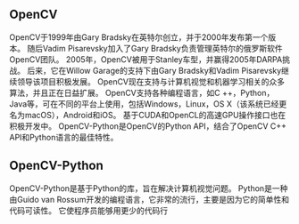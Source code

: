 ## OpenCV

OpenCV于1999年由Gary Bradsky在英特尔创立，并于2000年发布第一个版本。 随后Vadim Pisarevsky加入了Gary Bradsky负责管理英特尔的俄罗斯软件OpenCV团队。 2005年，OpenCV被用于Stanley车型，并赢得2005年DARPA挑战。 后来，它在Willow Garage的支持下由Gary Bradsky和Vadim Pisarevsky继续领导该项目积极发展。 OpenCV现在支持与计算机视觉和机器学习相关的众多算法，并且正在日益扩展。 OpenCV支持各种编程语言，如C ++，Python，Java等，可在不同的平台上使用，包括Windows，Linux，OS X（该系统已经更名为macOS），Android和iOS。 基于CUDA和OpenCL的高速GPU操作接口也在积极开发中。
OpenCV-Python是OpenCV的Python API，结合了OpenCV C++ API和Python语言的最佳特性。

## OpenCV-Python

OpenCV-Python是基于Python的库，旨在解决计算机视觉问题。 Python是一种由Guido van Rossum开发的编程语言，它非常的流行，主要是因为它的简单性和代码可读性。 它使程序员能够用更少的代码行